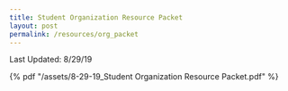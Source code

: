 ```yaml
---
title: Student Organization Resource Packet
layout: post
permalink: /resources/org_packet
---
```


Last Updated: 8/29/19

{% pdf "/assets/8-29-19_Student Organization Resource Packet.pdf" %}
